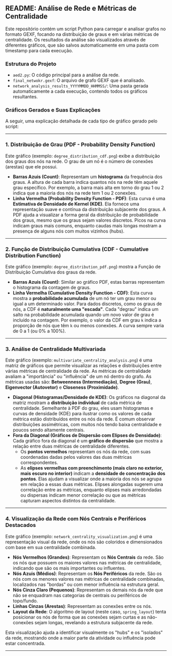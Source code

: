 ## README: Análise de Rede e Métricas de Centralidade

Este repositório contém um script Python para carregar e analisar grafos no formato GEXF, focando na distribuição de graus e em várias métricas de centralidade. Os resultados da análise são visualizados através de diferentes gráficos, que são salvos automaticamente em uma pasta com timestamp para cada execução.

### Estrutura do Projeto

* `aed2.py`: O código principal para a análise da rede.
* `final_netwokr.gexf`: O arquivo de grafo GEXF que é analisado.
* `network_analysis_results_YYYYMMDD_HHMMSS/`: Uma pasta gerada automaticamente a cada execução, contendo todos os gráficos resultantes.

### Gráficos Gerados e Suas Explicações

A seguir, uma explicação detalhada de cada tipo de gráfico gerado pelo script:

---

### 1. Distribuição de Grau (PDF - Probability Density Function)


Este gráfico (exemplo: `degree_distribution_cdf.png`) exibe a distribuição dos graus dos nós na rede. O grau de um nó é o número de conexões (arestas) que ele possui.

* **Barras Azuis (Count)**: Representam um **histograma** da frequência dos graus. A altura de cada barra indica quantos nós na rede têm aquele grau específico. Por exemplo, a barra mais alta em torno do grau 1 ou 2 indica que a maioria dos nós na rede tem 1 ou 2 conexões.
* **Linha Vermelha (Probability Density Function - PDF)**: Esta curva é uma **Estimativa de Densidade de Kernel (KDE)**. Ela fornece uma representação suave e contínua da distribuição subjacente dos graus. A PDF ajuda a visualizar a forma geral da distribuição de probabilidade dos graus, mesmo que os graus sejam valores discretos. Picos na curva indicam graus mais comuns, enquanto caudas mais longas mostram a presença de alguns nós com muitos vizinhos (hubs).

---

### 2. Função de Distribuição Cumulativa (CDF - Cumulative Distribution Function)


Este gráfico (exemplo: `degree_distribution_pdf.png`) mostra a Função de Distribuição Cumulativa dos graus da rede.

* **Barras Azuis (Count)**: Similar ao gráfico PDF, estas barras representam o histograma da contagem de graus.
* **Linha Vermelha (Cumulative Density Function - CDF)**: Esta curva mostra a **probabilidade acumulada** de um nó ter um grau menor ou igual a um determinado valor. Para dados discretos, como os graus de nós, a CDF é **naturalmente uma "escada"**. Cada "degrau" indica um salto na probabilidade acumulada quando um novo valor de grau é incluído na contagem. Por exemplo, o valor da CDF em grau `k` indica a proporção de nós que têm `k` ou menos conexões. A curva sempre varia de 0 a 1 (ou 0% a 100%).

---

### 3. Análise de Centralidade Multivariada


Este gráfico (exemplo: `multivariate_centrality_analysis.png`) é uma matriz de gráficos que permite visualizar as relações e distribuições entre várias métricas de centralidade da rede. As métricas de centralidade avaliam a "importância" ou "influência" de um nó dentro do grafo. As métricas usadas são: **Betweenness (Intermediação)**, **Degree (Grau)**, **Eigenvector (Autovetor)** e **Closeness (Proximidade)**.

* **Diagonal (Histogramas/Densidade de KDE)**: Os gráficos na diagonal da matriz mostram a **distribuição individual** de cada métrica de centralidade. Semelhante à PDF do grau, eles usam histogramas e curvas de densidade (KDE) para ilustrar como os valores de cada métrica estão distribuídos entre os nós da rede. É comum observar distribuições assimétricas, com muitos nós tendo baixa centralidade e poucos sendo altamente centrais.
* **Fora da Diagonal (Gráficos de Dispersão com Elipses de Densidade)**: Cada gráfico fora da diagonal é um **gráfico de dispersão** que mostra a relação entre duas métricas de centralidade diferentes.
    * Os **pontos vermelhos** representam os nós da rede, com suas coordenadas dadas pelos valores das duas métricas correspondentes.
    * As **elipses vermelhas com preenchimento (mais claro no exterior, mais escuro no interior)** indicam a **densidade de concentração dos pontos**. Elas ajudam a visualizar onde a maioria dos nós se agrupa em relação a essas duas métricas. Elipses alongadas sugerem uma correlação entre as métricas, enquanto elipses mais arredondadas ou dispersas indicam menor correlação ou que as métricas capturam aspectos distintos da centralidade.

---

### 4. Visualização da Rede com Nós Centrais e Periféricos Destacados


Este gráfico (exemplo: `network_centrality_visualization.png`) é uma representação visual da rede, onde os nós são coloridos e dimensionados com base em sua centralidade combinada.

* **Nós Vermelhos (Grandes)**: Representam os **Nós Centrais** da rede. São os nós que possuem os maiores valores nas métricas de centralidade, indicando que são os mais importantes ou influentes.
* **Nós Azuis (Médios)**: Representam os **Nós Periféricos** da rede. São os nós com os menores valores nas métricas de centralidade combinadas, localizados nas "bordas" ou com menor influência na estrutura geral.
* **Nós Cinza Claro (Pequenos)**: Representam os demais nós da rede que não se enquadram nas categorias de centrais ou periféricos de topo/fundo.
* **Linhas Cinzas (Arestas)**: Representam as conexões entre os nós.
* **Layout da Rede**: O algoritmo de layout (neste caso, `spring_layout`) tenta posicionar os nós de forma que as conexões sejam curtas e as não-conexões sejam longas, revelando a estrutura subjacente da rede.

Esta visualização ajuda a identificar visualmente os "hubs" e os "isolados" da rede, mostrando onde a maior parte da atividade ou influência pode estar concentrada.

---